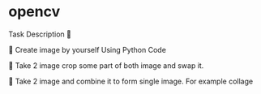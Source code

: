 # opencv

Task Description 📄

📌 Create image by yourself Using Python Code 

📌 Take 2 image crop some part of both image and swap it. 

📌 Take 2 image and combine it to form single image. For example collage 
